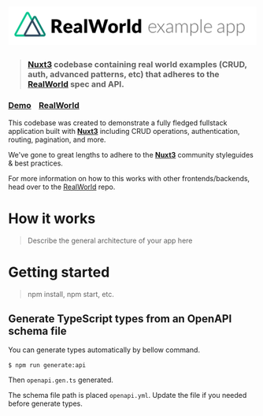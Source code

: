# ![RealWorld Example App](logo.png)

> ### [Nuxt3](https://nuxt.com/) codebase containing real world examples (CRUD, auth, advanced patterns, etc) that adheres to the [RealWorld](https://github.com/gothinkster/realworld) spec and API.


### [Demo](https://demo.realworld.io/)&nbsp;&nbsp;&nbsp;&nbsp;[RealWorld](https://github.com/gothinkster/realworld)


This codebase was created to demonstrate a fully fledged fullstack application built with **[Nuxt3](https://nuxt.com/)** including CRUD operations, authentication, routing, pagination, and more.

We've gone to great lengths to adhere to the **[Nuxt3](https://nuxt.com/)** community styleguides & best practices.

For more information on how to this works with other frontends/backends, head over to the [RealWorld](https://github.com/gothinkster/realworld) repo.


# How it works

> Describe the general architecture of your app here

# Getting started

> npm install, npm start, etc.

## Generate TypeScript types from an OpenAPI schema file

You can generate types automatically by bellow command.

```
$ npm run generate:api
```

Then `openapi.gen.ts` generated.

The schema file path is placed `openapi.yml`.
Update the file if you needed before generate types.
